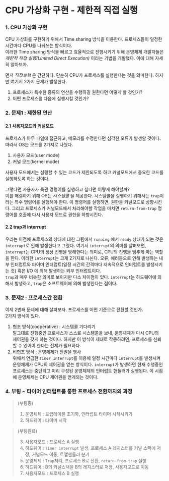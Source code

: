 # CPU 가상화 구현 - 제한적 직접 실행

### 1. CPU 가상화 구현

CPU 가상화를 구현하기 위해서 Time sharing 방식을 이용한다. 프로세스들이 일정한 시간마다 CPU를 나눠쓰는 방식이다.\
이러한 Time sharing 방식을 빠르고 효율적으로 진행시키기 위해 운영체제 개발자들은 _제한적 직접 실행(Limited Direct Execution)_ 이라는 기법을 개발했다. 이에 대해 자세히 알아보자.

먼저 _직접실행_ 은 간단하다. 단순히 CPU가 프로세스를 실행한다는 것을 의미한다. 하지만 여기서 2가지 문제가 발생한다.

1. 프로세스가 특수한 종류의 연산을 수행하길 원한다면 어떻게 할 것인가?
2. 어떤 프로세스를 다음에 실행시킬 것인가?

### 2. 문제1 : 제한된 연산

#### 2.1 사용자모드와 커널모드

프로세스가 아무 파일에 접근하고, 메모리를 수정한다면 심각한 오류가 발생할 것이다. 따라서 OS는 모드를 2가지로 나눴다.

1. 사용자 모드(user mode)
2. 커널 모드(kernel mode)

사용자 모드에서는 실행할 수 있는 코드가 제한되도록 하고 커널모드에서 중요한 코드를 실행하도록 하는 것이다.

그렇다면 사용자가 특권 명령어를 실행하고 싶다면 어떻게 해야할까?\
이를 해결하기 위해 OS는 _시스템콜_ 을 제공한다. 시스템콜을 실행하기 위해서는 `trap`이라는 특수 명령어를 실행해야 한다. 이 명령어를 실행하면, 권한을 커널모드로 상향시킨다. 그리고 프로세스가 커널모드에서 처리해야할 작업을 마치면 `return-from-trap` 명령어를 호출에 다시 사용자 모드로 권한을 하향시킨다.

#### 2.2 trap과 interrupt

우리는 이전에 프로세스의 상태에 대한 그림에서 `running` 에서 `ready` 상태가 되는 것은 `interrupt`로 인해 발생한다고 그렸다. 여기서 `interrupt`의 의미를 살펴보면, `interrupt`는 CPU의 정상 진행을 방해한다는 의미로, CPU의 진행을 멈추게 하는 역할을 한다. 이러한 `interrupt`는 크게 2가지로 나뉜다. 오류, 에러등으로 인해 발생하는 내부 인터럽트와 타이머 인터럽트(일정 시간의 간격마다 지속적으로 인터럽트를 발생시키는 것) 혹은 I/O 에 의해 발생하는 외부 인터럽트이다.\
`trap`과 매우 비슷한 의미로 보이지만 다소 차이점이 있다. `interrupt`는 하드웨어에 의해서 발생하고, `trap`은 소프트웨어에 의해 발생한다는 점이다.

### 3. 문제2 : 프로세스간 전환

이제 2번째 문제에 대해 살펴보자. 프로세스를 어떤 기준으로 전환할 것인가.\
2가지 방식이 있다.

1. 협조 방식(cooperative) : 시스템콜 기다리기\
   말그대로 진행중인 프로세스가 스스로 시스템콜을 보내, 운영체제가 다시 CPU의 제어권을 갖게 하는 것이다. 하지만 이 방식이 제대로 작동하려면, 프로세스를 신뢰할 수 있어야 한다는 전제가 필요하다.
2. 비협조 방식 : 운영체제가 전권을 행사\
   위에서 언급한 `Timer interrupt`를 이용해 일정 시간마다 `interrupt`를 발생시켜 운영체제가 CPU의 제어권을 얻는 방식이다. `interrupt`가 발생하면 현재 수행중인 프로세스는 중단되고 미리 구성된 운영체제의 인터럽트 핸들러가 실행된다. 이 시점에 운영체제는 CPU 제어권을 얻게되는 것이다.

### 4. 부팅 \~ 타이머 인터럽트를 통한 프로세스 전환까지의 과정

> (부팅중)
>
> 1. 운영체제 : 트랩테이블 초기화, 인터럽트 타이머 시작시키기
> 2. 하드웨어 : 타이머 시작

> (부팅완료)
>
> 3. 사용자모드 : 프로세스 A 실행
> 4. 하드웨어 : `Timer interrupt` 발생, 프로세스 A 레지스터를 커널 스택에 저장, 커널모드 이동, 트랩핸들러 분기
> 5. 운영체제 : `Trap`처리, 프로세스 B로 전환, `return-from-trap` 실행
> 6. 하드웨어 : B의 커널스택을 B의 레지스터로 저장, 사용자모드로 이동
> 7. 사용자모드 : 프로세스 B 실행
